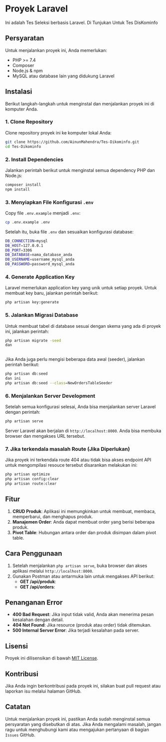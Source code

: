 # Proyek Laravel

Ini adalah Tes Seleksi berbasis Laravel. Di Tunjukan Untuk Tes DisKominfo

## Persyaratan

Untuk menjalankan proyek ini, Anda memerlukan:

- PHP >= 7.4
- Composer
- Node.js & npm
- MySQL atau database lain yang didukung Laravel

## Instalasi

Berikut langkah-langkah untuk menginstal dan menjalankan proyek ini di komputer Anda.

### 1. Clone Repository

Clone repository proyek ini ke komputer lokal Anda:

```bash
git clone https://github.com/AinunMahendra/Tes-Dikominfo.git
cd Tes-Dikominfo
```

### 2. Install Dependencies

Jalankan perintah berikut untuk menginstal semua dependency PHP dan Node.js:

```bash
composer install
npm install
```

### 3. Menyiapkan File Konfigurasi `.env`

Copy file `.env.example` menjadi `.env`:

```bash
cp .env.example .env
```

Setelah itu, buka file `.env` dan sesuaikan konfigurasi database:

```bash
DB_CONNECTION=mysql
DB_HOST=127.0.0.1
DB_PORT=3306
DB_DATABASE=nama_database_anda
DB_USERNAME=username_mysql_anda
DB_PASSWORD=password_mysql_anda
```

### 4. Generate Application Key

Laravel memerlukan application key yang unik untuk setiap proyek. Untuk membuat key baru, jalankan perintah berikut:

```bash
php artisan key:generate
```

### 5. Jalankan Migrasi Database

Untuk membuat tabel di database sesuai dengan skema yang ada di proyek ini, jalankan perintah:

```bash
php artisan migrate -seed
dan 
 
```

Jika Anda juga perlu mengisi beberapa data awal (seeder), jalankan perintah berikut:

```bash
php artisan db:seed
dan ini
php artisan db:seed --class=NewOrdersTableSeeder
```

### 6. Menjalankan Server Development

Setelah semua konfigurasi selesai, Anda bisa menjalankan server Laravel dengan perintah:

```bash
php artisan serve
```

Server Laravel akan berjalan di `http://localhost:8000`. Anda bisa membuka browser dan mengakses URL tersebut.

### 7. Jika terkendala masalah Route (Jika Diperlukan)

Jika proyek ini terkendala route 404 atau tidak bisa akses endpoint API untuk mengompilasi resouce tersebut disarankan melakukan ini:

```bash
php artisan optimize
php artisan config:clear
php artisan route:clear
```


## Fitur

1. **CRUD Produk**: Aplikasi ini memungkinkan untuk membuat, membaca, memperbarui, dan menghapus produk.
2. **Manajemen Order**: Anda dapat membuat order yang berisi beberapa produk.
3. **Pivot Table**: Hubungan antara order dan produk disimpan dalam pivot table.

## Cara Penggunaan

1. Setelah menjalankan `php artisan serve`, buka browser dan akses aplikasi melalui `http://localhost:8000`.
2. Gunakan Postman atau antarmuka lain untuk mengakses API berikut:
   - **GET /api/produk**: 
   - **GET /api/orders**: 

## Penanganan Error

- **400 Bad Request**: Jika input tidak valid, Anda akan menerima pesan kesalahan dengan detail.
- **404 Not Found**: Jika resource (produk atau order) tidak ditemukan.
- **500 Internal Server Error**: Jika terjadi kesalahan pada server.

## Lisensi

Proyek ini dilisensikan di bawah [MIT License](LICENSE).

## Kontribusi

Jika Anda ingin berkontribusi pada proyek ini, silakan buat pull request atau laporkan isu melalui halaman GitHub.

## Catatan

Untuk menjalankan proyek ini, pastikan Anda sudah menginstal semua persyaratan yang disebutkan di atas. Jika Anda mengalami masalah, jangan ragu untuk menghubungi kami atau mengajukan pertanyaan di bagian `Issues` GitHub.
